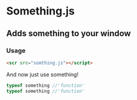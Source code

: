 # Something.js
## Adds something to your window
### Usage
```html
<scr src="somthing.js"></script>
```
And now just use something!
```js
typeof something //'function'
typeof something //'function'
```

